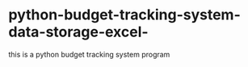# python-budget-tracking-system-data-storage-excel-
this is a python budget tracking system program

